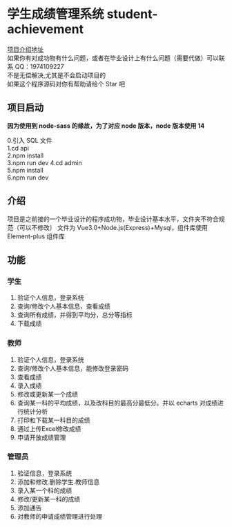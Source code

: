 # 学生成绩管理系统 student-achievement

[项目介绍地址](https://blogweb.cn/article/studentachievement1)  
如果你有对成功物有什么问题，或者在毕业设计上有什么问题（需要代做）可以联系 QQ：1974109227  
不是无偿解决,尤其是不会启动项目的  
如果这个程序源码对你有帮助请给个 Star 吧

## 项目启动

**因为使用到 node-sass 的缘故，为了对应 node 版本，node 版本使用 14**

0.引入 SQL 文件  
1.cd api  
2.npm install  
3.npm run dev
4.cd admin  
5.npm install  
6.npm run dev

## 介绍

项目是之前接的一个毕业设计的程序成功物，毕业设计基本水平，文件夹不符合规范（可以不修改）
文件为 Vue3.0+Node.js(Express)+Mysql，组件库使用 Element-plus 组件库

## 功能

### 学生

1. 验证个人信息，登录系统  
2. 查询/修改个人基本信息，查看成绩  
3. 查询所有成绩，并得到平均分，总分等指标  
4. 下载成绩  

### 教师

1. 验证个人信息，登录系统  
2. 查询/修改个人基本信息，能修改登录密码  
3. 查看成绩  
4. 录入成绩  
5. 修改或更新某一个成绩  
6. 查询某一科的平均成绩，以及改科目的最高分最低分。并以 echarts 对成绩进行统计分析  
7. 打印和下载某一科目的成绩  
8. 通过上传Excel修改成绩  
9. 申请开放成绩管理

### 管理员

1. 验证信息，登录系统  
2. 添加和修改.删除学生.教师信息  
3. 录入某一个科的成绩  
4. 修改/更新某一科的成绩  
5. 添加通告  
6. 对教师的申请成绩管理进行处理  
